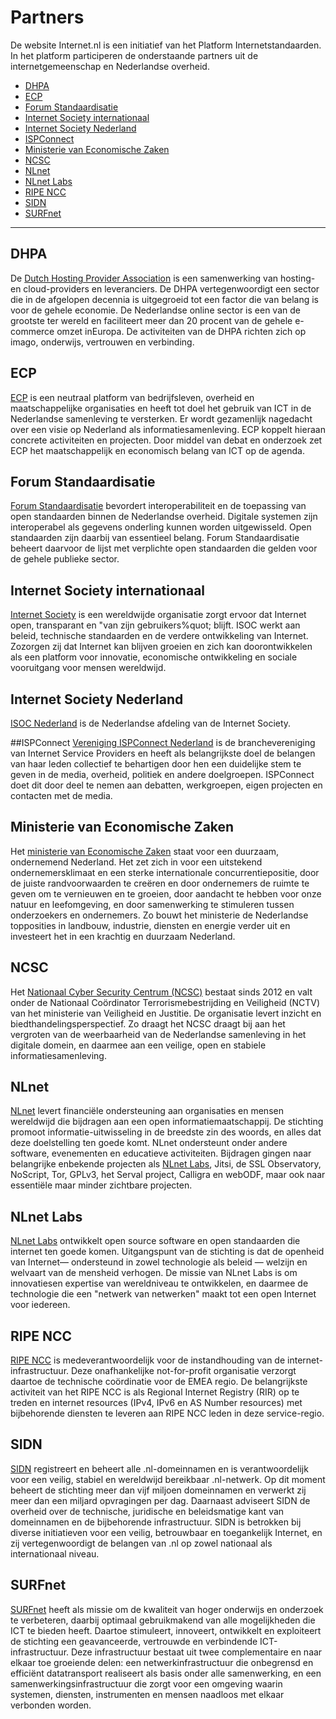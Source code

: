 
# Partners
De website Internet.nl is een initiatief van het Platform Internetstandaarden. In het platform participeren de onderstaande partners uit de internetgemeenschap en Nederlandse overheid. 

- [DHPA](#dhpa)
- [ECP](#ecp)
- [Forum Standaardisatie](#forum-standaardisatie)
- [Internet Society internationaal](#internet-society-internationaal)
- [Internet Society Nederland](#internet-society-nederland)
- [ISPConnect](#ispconnect)
- [Ministerie van Economische Zaken](#ministerie-van-economische-zaken)
- [NCSC](#ncsc)
- [NLnet](#nlnet)
- [NLnet Labs](#nlnet-labs)
- [RIPE NCC](#ripe-ncc)
- [SIDN](#sidn)
- [SURFnet](#surfnet)
---

## DHPA
De [Dutch Hosting Provider Association](https://www.dhpa.nl/) is een samenwerking van hosting- en cloud-providers en leveranciers. De DHPA vertegenwoordigt een sector die in de afgelopen decennia is uitgegroeid tot een factor die van belang is voor de gehele economie. De Nederlandse online sector is een van de grootste ter wereld en faciliteert meer dan 20 procent van de gehele e-commerce omzet inEuropa. De activiteiten van de DHPA richten zich op imago, onderwijs, vertrouwen en verbinding.

## ECP
[ECP](https://ecp.nl/) is een neutraal platform van bedrijfsleven, overheid en maatschappelijke organisaties en heeft tot doel het gebruik van ICT in de Nederlandse samenleving te versterken. Er wordt gezamenlijk nagedacht over een visie op Nederland als informatiesamenleving. ECP koppelt hieraan concrete activiteiten en projecten. Door middel van debat en onderzoek zet ECP het maatschappelijk en economisch belang van ICT op de agenda.

## Forum Standaardisatie
[Forum Standaardisatie](https://forumstandaardisatie.nl) bevordert interoperabiliteit en de toepassing van open standaarden binnen de Nederlandse overheid. Digitale systemen zijn interoperabel als gegevens onderling kunnen worden uitgewisseld. Open standaarden zijn daarbij van essentieel belang. Forum Standaardisatie beheert daarvoor de lijst met verplichte open standaarden die gelden voor de gehele publieke sector.

## Internet Society internationaal
[Internet Society](https://www.internetsociety.org/) is een wereldwijde organisatie zorgt ervoor dat Internet open, transparant en &quot;van zijn gebruikers%quot; blijft. ISOC werkt aan beleid, technische standaarden en de verdere ontwikkeling van Internet. Zozorgen zij dat Internet kan blijven groeien en zich kan doorontwikkelen als een platform voor innovatie, economische ontwikkeling en sociale vooruitgang voor mensen wereldwijd.

## Internet Society Nederland
[ISOC Nederland](https://isoc.nl/) is de Nederlandse afdeling van de Internet Society.

##ISPConnect
[Vereniging ISPConnect Nederland](https//ispconnect.nl/) is de branchevereniging van Internet Service Providers en heeft als belangrijkste doel de belangen van haar leden collectief te behartigen door hen een duidelijke stem te geven in de media, overheid, politiek en andere doelgroepen. ISPConnect doet dit door deel te nemen aan debatten, werkgroepen, eigen projecten en contacten met de media.

## Ministerie van Economische Zaken
Het [ministerie van Economische Zaken](httpS://www.rijksoverheid.nl/ministeries/ez) staat voor een duurzaam, ondernemend Nederland. Het zet zich in voor een uitstekend ondernemersklimaat en een sterke internationale concurrentiepositie, door de juiste randvoorwaarden te creëren en door ondernemers de ruimte te geven om te vernieuwen en te groeien, door aandacht te hebben voor onze natuur en leefomgeving, en door samenwerking te stimuleren tussen onderzoekers en ondernemers. Zo bouwt het ministerie de Nederlandse topposities in landbouw, industrie, diensten en energie verder uit en investeert het in een krachtig en duurzaam Nederland.

## NCSC
Het [Nationaal Cyber Security Centrum (NCSC)](https://www.ncsc.nl/) bestaat sinds 2012 en valt onder de Nationaal Coördinator Terrorismebestrijding en Veiligheid (NCTV) van het ministerie van Veiligheid en Justitie. De organisatie levert inzicht en biedthandelingsperspectief. Zo draagt het NCSC draagt bij aan het vergroten van de weerbaarheid van de Nederlandse samenleving in het digitale domein, en daarmee aan een veilige, open en stabiele informatiesamenleving.

## NLnet
[NLnet](https://www.nlnet.nl/) levert financiële ondersteuning aan organisaties en mensen wereldwijd die bijdragen aan een open informatiemaatschappij. De stichting promoot informatie-uitwisseling in de breedste zin des woords, en alles dat deze doelstelling ten goede komt. NLnet ondersteunt onder andere software, evenementen en educatieve activiteiten. Bijdragen gingen naar belangrijke enbekende projecten als [NLnet Labs](/partners/#NLnetLabs), Jitsi, de SSL Observatory, NoScript, Tor, GPLv3, het Serval project, Calligra en webODF, maar ook naar essentiële maar minder zichtbare projecten.

## NLnet Labs
[NLnet Labs](http://www.nlnetlabs.nl/) ontwikkelt open source software en open standaarden die internet ten goede komen. Uitgangspunt van de stichting is dat de openheid van Internet&mdash; ondersteund in zowel technologie als beleid &mdash; welzijn en welvaart van de mensheid verhogen. De missie van NLnet Labs is om innovatiesen expertise van wereldniveau te ontwikkelen, en daarmee de technologie die een &quot;netwerk van netwerken&quot; maakt tot een open Internet voor iedereen.

## RIPE NCC
[RIPE NCC](https://www.ripe.net/) is medeverantwoordelijk voor de instandhouding van de internet-infrastructuur. Deze onafhankelijke not-for-profit organisatie verzorgt daartoe de technische coördinatie voor de EMEA regio. De belangrijkste activiteit van het RIPE NCC is als Regional Internet Registry (RIR) op te treden en internet resources (IPv4, IPv6 en AS Number resources) met bijbehorende diensten te leveren aan RIPE NCC leden in deze service-regio.

## SIDN
[SIDN](https://www.sidn.nl/) registreert en beheert alle .nl-domeinnamen en is verantwoordelijk voor een veilig, stabiel en wereldwijd bereikbaar .nl-netwerk. Op dit moment beheert de stichting meer dan vijf miljoen domeinnamen en verwerkt zij meer dan een miljard opvragingen per dag. Daarnaast adviseert SIDN de overheid over de technische, juridische en beleidsmatige kant van domeinnamen en de bijbehorende infrastructuur. SIDN is betrokken bij diverse initiatieven voor een veilig, betrouwbaar en toegankelijk Internet, en zij vertegenwoordigt de belangen van .nl op zowel nationaal als internationaal niveau.

## SURFnet
[SURFnet](https://www.surfnet.nl) heeft als missie om de kwaliteit van hoger onderwijs en onderzoek te verbeteren, daarbij optimaal gebruikmakend van alle mogelijkheden die ICT te bieden heeft. Daartoe stimuleert, innoveert, ontwikkelt en exploiteert de stichting een geavanceerde, vertrouwde en verbindende ICT-infrastructuur. Deze infrastructuur bestaat uit twee complementaire en naar elkaar toe groeiende delen: een netwerkinfrastructuur die onbegrensd en efficiënt datatransport realiseert als basis onder alle samenwerking, en een samenwerkingsinfrastructuur die zorgt voor een omgeving waarin systemen, diensten, instrumenten en mensen naadloos met elkaar verbonden worden.
